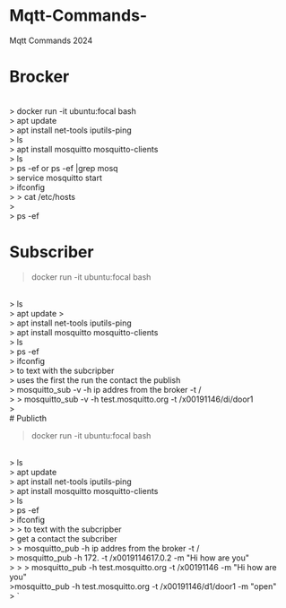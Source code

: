# Mqtt-Commands-
Mqtt Commands 2024
# Brocker 
<br>
> docker run -it ubuntu:focal bash

<br>
> apt update
<br>
> apt install net-tools iputils-ping
<br>
> ls
<br>
> apt install mosquitto mosquitto-clients
<br>
> ls
<br>
> ps -ef   or    ps -ef |grep mosq
<br>
> service mosquitto start
<br>
> ifconfig
<br>
> > cat /etc/hosts
<br>
>
<br>
> ps -ef
<br>

#  Subscriber

> docker run -it ubuntu:focal bash
<br>
> ls
<br>
> apt update
>
<br>
> apt install net-tools iputils-ping
<br>
> apt install mosquitto mosquitto-clients
<br>
> ls
<br>
> ps -ef
<br>
> ifconfig
<br>
> to text with the subcripber
<br>
> uses the first  the run the contact the publish
<br>
> mosquitto_sub -v -h ip addres from the broker -t /
<br>
> > mosquitto_sub -v -h test.mosquitto.org -t /x00191146/di/door1
<br>
> 


<br>
# Publicth 
<br>

> docker run -it ubuntu:focal bash
<br>
> ls
<br>
> apt update
<br>
> apt install net-tools iputils-ping
<br>
> apt install mosquitto mosquitto-clients
<br>
> ls
<br>
> ps -ef
<br>
> ifconfig
<br>
>
> to text with the subcripber
<br>
> get a contact the subcriber
<br>
>
> mosquitto_pub -h ip addres from the broker -t /
<br>
> mosquitto_pub -h 172. -t /x0019114617.0.2 -m "Hi how are you"
<br>
> 
> > mosquitto_pub -h test.mosquitto.org -t /x00191146 -m "Hi how are you"

<br>
>mosquitto_pub -h test.mosquitto.org -t /x00191146/d1/door1 -m "open"
<br>
>
`






